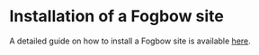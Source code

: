 Installation of a Fogbow site
==========

A detailed guide on how to install a Fogbow site is available [here](documentation/2.0-install-fogbow-site.md).